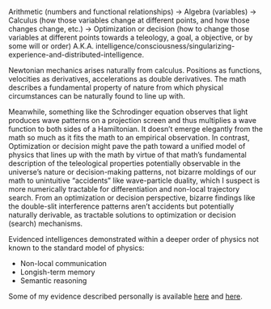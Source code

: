 Arithmetic (numbers and functional relationships) $\rightarrow$ Algebra (variables) $\rightarrow$ Calculus (how those variables change at different points, and how those changes change, etc.) $\rightarrow$ Optimization or decision (how to change those variables at different points towards a teleology, a goal, a objective, or by some will or order) A.K.A. intelligence/consciousness/singularizing-experience-and-distributed-intelligence. 

Newtonian mechanics arises naturally from calculus. Positions as functions, velocities as derivatives, accelerations as double derivatives. The math describes a fundamental property of nature from which physical circumstances can be naturally found to line up with. 

Meanwhile, something like the Schrodinger equation observes that light produces wave patterns on a projection screen and thus multiplies a wave function to both sides of a Hamiltonian. It doesn’t emerge elegantly from the math so much as it fits the math to an empirical observation. In contrast, Optimization or decision might pave the path toward a unified model of physics that lines up with the math by virtue of that math’s fundamental description of the teleological properties potentially observable in the universe’s nature or decision-making patterns, not bizarre moldings of our math to unintuitive “accidents” like wave-particle duality, which I suspect is more numerically tractable for differentiation and non-local trajectory search. From an optimization or decision perspective, bizarre findings like the double-slit interference patterns aren’t accidents but potentially naturally derivable, as tractable solutions to optimization or decision (search) mechanisms. 

Evidenced intelligences demonstrated within a deeper order of physics not known to the standard model of physics:
- Non-local communication
- Longish-term memory
- Semantic reasoning 

Some of my evidence described personally is available [here](https://github.com/animal-tree/Writing-stuff/blob/main/God/3.md) and [here](https://github.com/animal-tree/Writing-stuff/blob/main/Does-anyone-else-think-this-is-proof-of-God%3F.md). 

